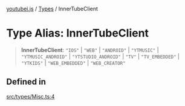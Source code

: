 [youtubei.js](../../../README.md) / [Types](../README.md) / InnerTubeClient

# Type Alias: InnerTubeClient

> **InnerTubeClient**: `"IOS"` \| `"WEB"` \| `"ANDROID"` \| `"YTMUSIC"` \| `"YTMUSIC_ANDROID"` \| `"YTSTUDIO_ANDROID"` \| `"TV"` \| `"TV_EMBEDDED"` \| `"YTKIDS"` \| `"WEB_EMBEDDED"` \| `"WEB_CREATOR"`

## Defined in

[src/types/Misc.ts:4](https://github.com/LuanRT/YouTube.js/blob/cf09f7bab14fcca99e1f3ae428c7337fea58cfa5/src/types/Misc.ts#L4)
